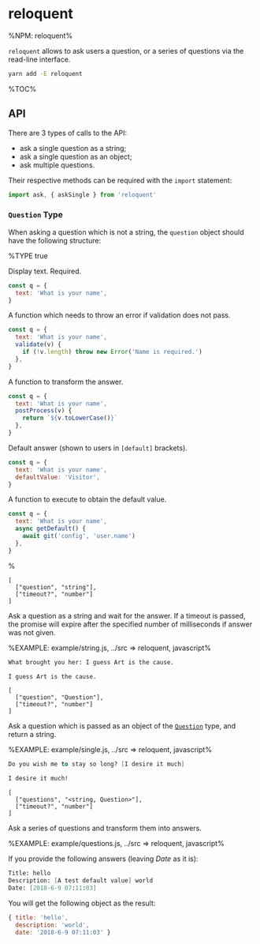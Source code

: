# reloquent

%NPM: reloquent%

`reloquent` allows to ask users a question, or a series of questions via the read-line interface.

```sh
yarn add -E reloquent
```

%TOC%

## API

There are 3 types of calls to the API:

- ask a single question as a string;
- ask a single question as an object;
- ask multiple questions.

Their respective methods can be required with the `import` statement:

```js
import ask, { askSingle } from 'reloquent'
```

### `Question` Type

When asking a question which is not a string, the `question` object should have the following structure:

%TYPE true
<p name="text" type="string" required>
  <d>Display text. Required.</d>
  <e>

```js
const q = {
  text: 'What is your name',
}
```
  </e>
</p>
<p name="validation" type="(async) function">
  <d>A function which needs to throw an error if validation does not pass.</d>
  <e>

```js
const q = {
  text: 'What is your name',
  validate(v) {
    if (!v.length) throw new Error('Name is required.')
  },
}
```
  </e>
</p>
<p name="postProcess" type="(async) function">
  <d>A function to transform the answer.</d>
  <e>

```js
const q = {
  text: 'What is your name',
  postProcess(v) {
    return `${v.toLowerCase()}`
  },
}
```
  </e>
</p>
<p name="defaultValue" type="string">
  <d>

Default answer (shown to users in `[default]` brackets).</d>
  <e>

```js
const q = {
  text: 'What is your name',
  defaultValue: 'Visitor',
}
```
  </e>
</p>
<p name="getDefault" type="(async) function">
  <d>A function to execute to obtain the default value.</d>
  <e>

```js
const q = {
  text: 'What is your name',
  async getDefault() {
    await git('config', 'user.name')
  },
}
```
  </e>
</p>
%

```### async askSingle => string
[
  ["question", "string"],
  ["timeout?", "number"]
]
```

Ask a question as a string and wait for the answer. If a timeout is passed, the promise will expire after the specified number of milliseconds if answer was not given.

%EXAMPLE: example/string.js, ../src => reloquent, javascript%

```fs
What brought you her: I guess Art is the cause.
```

```fs
I guess Art is the cause.
```

```### async askSingle => string
[
  ["question", "Question"],
  ["timeout?", "number"]
]
```

Ask a question which is passed as an object of the [`Question`](#question-type) type, and return a string.

%EXAMPLE: example/single.js, ../src => reloquent, javascript%

```fs
Do you wish me to stay so long? [I desire it much]
```

```fs
I desire it much!
```

```### async ask => object
[
  ["questions", "<string, Question>"],
  ["timeout?", "number"]
]
```

Ask a series of questions and transform them into answers.

%EXAMPLE: example/questions.js, ../src => reloquent, javascript%

If you provide the following answers (leaving _Date_ as it is):

```fs
Title: hello
Description: [A test default value] world
Date: [2018-6-9 07:11:03]
```

You will get the following object as the result:

```js
{ title: 'hello',
  description: 'world',
  date: '2018-6-9 07:11:03' }
```

<!-- ## todo

* show timer on the right
* accept other ios
* reject when closed without answer -->
